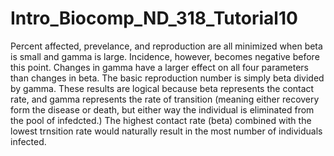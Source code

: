 # Intro_Biocomp_ND_318_Tutorial10

Percent affected, prevelance, and reproduction are all minimized
when beta is small and gamma is large. Incidence, however, becomes negative
before this point. Changes in gamma have a larger effect on all four
parameters than changes in beta. The basic reproduction number is simply
beta divided by gamma. These results are logical because beta represents
the contact rate, and gamma represents the rate of transition (meaning either
recovery form the disease or death, but either way the individual is
eliminated from the pool of infedcted.) The highest contact rate (beta)
combined with the lowest trnsition rate would naturally result in the most
number of individuals infected.
